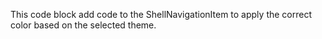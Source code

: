 ﻿This code block add code to the ShellNavigationItem to apply the correct color based on the selected theme.